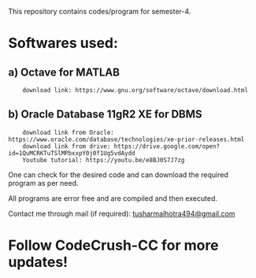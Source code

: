 This repository contains codes/program for semester-4.

# Softwares used:

   ## a) Octave for MATLAB
        download link: https://www.gnu.org/software/octave/download.html
        
  ## b) Oracle Database 11gR2 XE for DBMS
        download link from Oracle: https://www.oracle.com/database/technologies/xe-prior-releases.html
        download link from drive: https://drive.google.com/open?id=1QuMCRKTuTSlMPbxxpY0j0f1Ug5vdAydd
        Youtube tutorial: https://youtu.be/e8BJ0S7J7zg
  
One can check for the desired code and can download the required program as per need.

All programs are error free and are compiled and then executed.

Contact me through mail (if required): tusharmalhotra494@gmail.com


# Follow CodeCrush-CC for more updates! 

